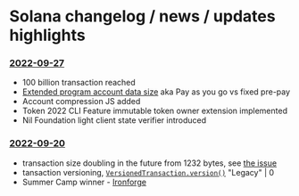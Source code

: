 # Solana changelog / news / updates highlights

### [2022-09-27](https://www.youtube.com/watch?v=7PjIzaJGVLA)
* 100 billion transaction reached 
* [Extended program account data size](https://github.com/solana-labs/solana/issues/26385) aka Pay as you go vs fixed pre-pay
* Account compression JS added
* Token 2022 CLI Feature immutable token owner extension implemented
* Nil Foundation light client state verifier introduced


### [2022-09-20](https://www.youtube.com/watch?v=i9gG_mjB_KQ)
* transaction size doubling in the future from 1232 bytes, see [the issue](https://github.com/solana-labs/solana/issues/17102)
* tansaction versioning, [```VersionedTransaction.version()```](https://solana-labs.github.io/solana-web3.js/modules.html#TransactionVersion) "Legacy" | 0
* Summer Camp winner - [Ironforge](https://www.ironforge.cloud/?utm_source=riengi)